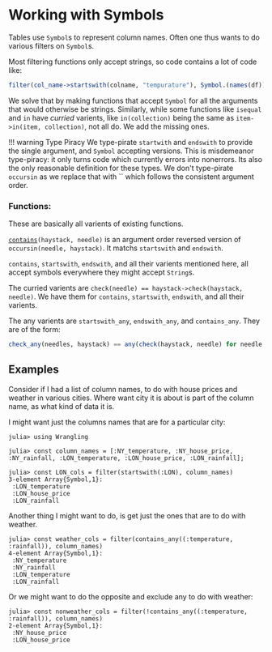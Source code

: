 # Working with Symbols

Tables use `Symbol`s to represent column names.
Often one thus wants to do various filters on `Symbol`s.

Most filtering functions only accept strings, so code contains a lot of code like:
```julia
filter(col_name->startswith(colname, "tempurature"), Symbol.(names(df)))
```

We solve that by making functions that accept `Symbol` for all the arguments that would otherwise be strings.
Similarly, while some functions like `isequal` and `in` have _curried_ varients, like `in(collection)` being the same as `item->in(item, collection)`,
not all do.
We add the missing ones.


!!! warning Type Piracy
    We type-pirate `startwith` and `endswith` to provide the single argument, and `Symbol` accepting versions.
    This is misdemeanor type-piracy: it only turns code which currently errors into nonerrors.
    Its also the only reasonable definition for these types.
    We don't type-pirate `occursin` as we replace that with `` which follows the consistent argument order.


### Functions:
These are basically all varients of existing functions.

 [`contains`](@ref)`(haystack, needle)` is an argument order reversed version of `occursin(needle, haystack)`. It matchs `startswith` and `endswith`.

`contains`, `startswith`, `endswith`, and all their varients mentioned here, all accept symbols everywhere they might accept `String`s.

The curried varients are `check(needle) == haystack->check(haystack, needle)`.
We have them for `contains`, `startswith`, `endswith`, and all their varients.

The any varients are `startswith_any`, `endswith_any`,  and `contains_any`.
They are of the form:
```julia
check_any(needles, haystack) == any(check(haystack, needle) for needle in needles)
```

## Examples

Consider if I had a list of column names, to do with house prices and weather in various cities.
Where want city it is about is part of the column name, as what kind of data it is.

I might want just the columns names that are for a particular city:
```jldoctest symbol_searching
julia> using Wrangling

julia> const column_names = [:NY_temperature, :NY_house_price, :NY_rainfall, :LON_temperature, :LON_house_price, :LON_rainfall];

julia> const LON_cols = filter(startswith(:LON), column_names)
3-element Array{Symbol,1}:
 :LON_temperature
 :LON_house_price
 :LON_rainfall
```

Another thing I might want to do, is get just the ones that are to do with weather.

```jldoctest symbol_searching
julia> const weather_cols = filter(contains_any((:temperature, :rainfall)), column_names)
4-element Array{Symbol,1}:
 :NY_temperature
 :NY_rainfall
 :LON_temperature
 :LON_rainfall
```
Or we might want to do the opposite and exclude any to do with weather:
```jldoctest symbol_searching
julia> const nonweather_cols = filter(!contains_any((:temperature, :rainfall)), column_names)
2-element Array{Symbol,1}:
 :NY_house_price
 :LON_house_price
```
